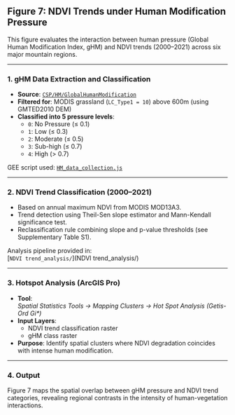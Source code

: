 ## **Figure 7: NDVI Trends under Human Modification Pressure**

This figure evaluates the interaction between human pressure (Global Human Modification Index, gHM) and NDVI trends (2000–2021) across six major mountain regions.

---

### **1. gHM Data Extraction and Classification**

- **Source**: [`CSP/HM/GlobalHumanModification`](https://developers.google.com/earth-engine/datasets/catalog/CSP_HM_GlobalHumanModification)
- **Filtered for**: MODIS grassland (`LC_Type1 = 10`) above 600m (using GMTED2010 DEM)
- **Classified into 5 pressure levels**:
  - `0`: No Pressure (≤ 0.1)  
  - `1`: Low (≤ 0.3)  
  - `2`: Moderate (≤ 0.5)  
  - `3`: Sub-high (≤ 0.7)  
  - `4`: High (> 0.7)

GEE script used: [`HM_data_collection.js`](HM_data_collection.js)

---

### **2. NDVI Trend Classification (2000–2021)**

- Based on annual maximum NDVI from MODIS MOD13A3.
- Trend detection using Theil-Sen slope estimator and Mann-Kendall significance test.
- Reclassification rule combining slope and p-value thresholds (see Supplementary Table S1).

Analysis pipeline provided in:  
[`NDVI trend_analysis/`](NDVI trend_analysis/)

---

### **3. Hotspot Analysis (ArcGIS Pro)**

- **Tool**:  
  *Spatial Statistics Tools → Mapping Clusters → Hot Spot Analysis (Getis-Ord Gi\*)*
- **Input Layers**:
  - NDVI trend classification raster  
  - gHM class raster
- **Purpose**: Identify spatial clusters where NDVI degradation coincides with intense human modification.

---

### **4. Output**

Figure 7 maps the spatial overlap between gHM pressure and NDVI trend categories, revealing regional contrasts in the intensity of human-vegetation interactions.
